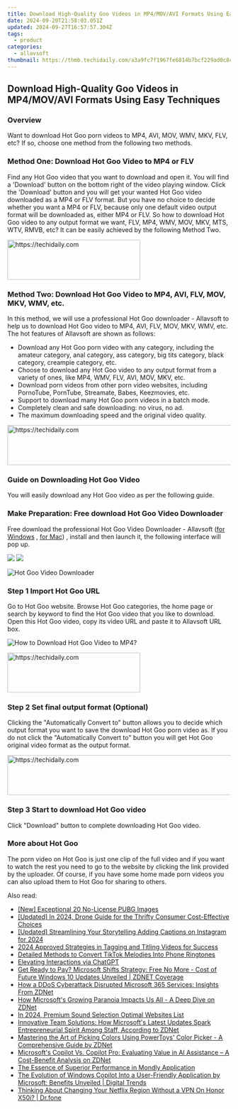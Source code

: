 ```yaml
---
title: Download High-Quality Goo Videos in MP4/MOV/AVI Formats Using Easy Techniques
date: 2024-09-20T21:58:03.051Z
updated: 2024-09-27T16:57:57.304Z
tags:
  - product
categories:
  - allavsoft
thumbnail: https://thmb.techidaily.com/a3a9fc7f1967fe6814b7bcf229ad0c8c09fecb880f152e3279a23ce2f1e6acd7.jpg
---
```


## Download High-Quality Goo Videos in MP4/MOV/AVI Formats Using Easy Techniques

### Overview

Want to download Hot Goo porn videos to MP4, AVI, MOV, WMV, MKV, FLV, etc? If so, choose one method from the following two methods.

### Method One: Download Hot Goo Video to MP4 or FLV

Find any Hot Goo video that you want to download and open it. You will find a 'Download' button on the bottom right of the video playing window. Click the 'Download' button and you will get your wanted Hot Goo video downloaded as a MP4 or FLV format. But you have no choice to decide whether you want a MP4 or FLV, because only one default video output format will be downloaded as, either MP4 or FLV. So how to download Hot Goo video to any output format we want, FLV, MP4, WMV, MOV, MKV, MTS, WTV, RMVB, etc? It can be easily achieved by the following Method Two.

<!-- affiliate ads begin -->
<a href="https://25home.pxf.io/c/5597632/2148646/16836" target="_top" id="2148646">
  <img src="//a.impactradius-go.com/display-ad/16836-2148646" border="0" alt="https://techidaily.com" width="300" height="90"/>
</a>
<img height="0" width="0" src="https://25home.pxf.io/i/5597632/2148646/16836" style="position:absolute;visibility:hidden;" border="0" />
<!-- affiliate ads end -->

### Method Two: Download Hot Goo Video to MP4, AVI, FLV, MOV, MKV, WMV, etc.

In this method, we will use a professional Hot Goo downloader - Allavsoft to help us to download Hot Goo video to MP4, AVI, FLV, MOV, MKV, WMV, etc. The hot features of Allavsoft are shown as follows:

* Download any Hot Goo porn video with any category, including the amateur category, anal category, ass category, big tits category, black category, creampie category, etc.
* Choose to download any Hot Goo video to any output format from a variety of ones, like MP4, WMV, FLV, AVI, MOV, MKV, etc.
* Download porn videos from other porn video websites, including PornoTube, PornTube, Streamate, Babes, Keezmovies, etc.
* Support to download many Hot Goo porn videos in a batch mode.
* Completely clean and safe downloading: no virus, no ad.
* The maximum downloading speed and the original video quality.

<!-- affiliate ads begin -->
<a href="https://aligracehair.sjv.io/c/5597632/1884002/19272" target="_top" id="1884002">
  <img src="//a.impactradius-go.com/display-ad/19272-1884002" border="0" alt="https://techidaily.com" width="728" height="90"/>
</a>
<img height="0" width="0" src="https://aligracehair.sjv.io/i/5597632/1884002/19272" style="position:absolute;visibility:hidden;" border="0" />
<!-- affiliate ads end -->

### Guide on Downloading Hot Goo Video

You will easily download any Hot Goo video as per the following guide.

### Make Preparation: Free download Hot Goo Video Downloader

Free download the professional Hot Goo Video Downloader - Allavsoft ([for Windows](https://tools.techidaily.com/allavsoft/products/) , [for Mac](https://tools.techidaily.com/allavsoft/products/)) , install and then launch it, the following interface will pop up.

[![](https://www.allavsoft.com/how-to/../images/how-to/free-download-win.jpg)](https://tools.techidaily.com/allavsoft/products/) [![](https://www.allavsoft.com/how-to/../images/how-to/free-download-mac.jpg)](https://tools.techidaily.com/allavsoft/products/)

![Hot Goo Video Downloader](https://www.allavsoft.com/how-to/../images/allavsoft/screen-shot-600.jpg)

### Step 1 Import Hot Goo URL

Go to Hot Goo website. Browse Hot Goo categories, the home page or search by keyword to find the Hot Goo video that you like to download. Open this Hot Goo video, copy its video URL and paste it to Allavsoft URL box.

![How to Download Hot Goo Video to MP4?](https://www.allavsoft.com/how-to/../images/how-to/download-rtmp-video/download-rtmp-video.jpg)

<!-- affiliate ads begin -->
<a href="https://aligracehair.sjv.io/c/5597632/1934288/19272" target="_top" id="1934288">
  <img src="//a.impactradius-go.com/display-ad/19272-1934288" border="0" alt="https://techidaily.com" width="300" height="90"/>
</a>
<img height="0" width="0" src="https://aligracehair.sjv.io/i/5597632/1934288/19272" style="position:absolute;visibility:hidden;" border="0" />
<!-- affiliate ads end -->

### Step 2 Set final output format (Optional)

Clicking the "Automatically Convert to" button allows you to decide which output format you want to save the download Hot Goo porn video as. If you do not click the "Automatically Convert to" button you will get Hot Goo original video format as the output format.

<!-- affiliate ads begin -->
<a href="https://ephamedtechinc.pxf.io/c/5597632/2137226/26400" target="_top" id="2137226">
  <img src="//a.impactradius-go.com/display-ad/26400-2137226" border="0" alt="https://techidaily.com" width="728" height="90"/>
</a>
<img height="0" width="0" src="https://ephamedtechinc.pxf.io/i/5597632/2137226/26400" style="position:absolute;visibility:hidden;" border="0" />
<!-- affiliate ads end -->

### Step 3 Start to download Hot Goo video

Click "Download" button to complete downloading Hot Goo video.

### More about Hot Goo

The porn video on Hot Goo is just one clip of the full video and if you want to watch the rest you need to go to the website by clicking the link provided by the uploader. Of course, if you have some home made porn videos you can also upload them to Hot Goo for sharing to others.

<ins class="adsbygoogle"
     style="display:block"
     data-ad-format="autorelaxed"
     data-ad-client="ca-pub-7571918770474297"
     data-ad-slot="1223367746"></ins>

<ins class="adsbygoogle"
     style="display:block"
     data-ad-client="ca-pub-7571918770474297"
     data-ad-slot="8358498916"
     data-ad-format="auto"
     data-full-width-responsive="true"></ins>

<span class="atpl-alsoreadstyle">Also read:</span>
<div><ul>
<li><a href="https://some-techniques.techidaily.com/new-exceptional-20-no-license-pubg-images/"><u>[New] Exceptional 20 No-License PUBG Images</u></a></li>
<li><a href="https://article-helps.techidaily.com/updated-in-2024-drone-guide-for-the-thrifty-consumer-cost-effective-choices/"><u>[Updated] In 2024, Drone Guide for the Thrifty Consumer Cost-Effective Choices</u></a></li>
<li><a href="https://instagram-video-recordings.techidaily.com/updated-streamlining-your-storytelling-adding-captions-on-instagram-for-2024/"><u>[Updated] Streamlining Your Storytelling Adding Captions on Instagram for 2024</u></a></li>
<li><a href="https://youtube-data.techidaily.com/approved-strategies-in-tagging-and-titling-videos-for-success/"><u>2024 Approved Strategies in Tagging and Titling Videos for Success</u></a></li>
<li><a href="https://fox-links.techidaily.com/detailed-methods-to-convert-tiktok-melodies-into-phone-ringtones/"><u>Detailed Methods to Convert TikTok Melodies Into Phone Ringtones</u></a></li>
<li><a href="https://tech-revival.techidaily.com/elevating-interactions-via-chatgpt/"><u>Elevating Interactions via ChatGPT</u></a></li>
<li><a href="https://win-superb.techidaily.com/get-ready-to-pay-microsoft-shifts-strategy-free-no-more-cost-of-future-windows-10-updates-unveiled-zdnet-coverage/"><u>Get Ready to Pay? Microsoft Shifts Strategy: Free No More - Cost of Future Windows 10 Updates Unveiled | ZDNET Coverage</u></a></li>
<li><a href="https://win-superb.techidaily.com/how-a-ddos-cyberattack-disrupted-microsoft-365-services-insights-from-zdnet/"><u>How a DDoS Cyberattack Disrupted Microsoft 365 Services: Insights From ZDNet</u></a></li>
<li><a href="https://win-superb.techidaily.com/how-microsofts-growing-paranoia-impacts-us-all-a-deep-dive-on-zdnet/"><u>How Microsoft's Growing Paranoia Impacts Us All - A Deep Dive on ZDNet</u></a></li>
<li><a href="https://extra-guidance.techidaily.com/in-2024-premium-sound-selection-optimal-websites-list/"><u>In 2024, Premium Sound Selection Optimal Websites List</u></a></li>
<li><a href="https://win-superb.techidaily.com/innovative-team-solutions-how-microsofts-latest-updates-spark-entrepreneurial-spirit-among-staff-according-to-zdnet/"><u>Innovative Team Solutions: How Microsoft's Latest Updates Spark Entrepreneurial Spirit Among Staff, According to ZDNet</u></a></li>
<li><a href="https://win-superb.techidaily.com/mastering-the-art-of-picking-colors-using-powertoys-color-picker-a-comprehensive-guide-by-zdnet/"><u>Mastering the Art of Picking Colors Using PowerToys' Color Picker - A Comprehensive Guide by ZDNet</u></a></li>
<li><a href="https://win-superb.techidaily.com/microsofts-copilot-vs-copilot-pro-evaluating-value-in-ai-assistance-a-cost-benefit-analysis-on-zdnet/"><u>Microsoft's Copilot Vs. Copilot Pro: Evaluating Value in AI Assistance – A Cost-Benefit Analysis on ZDNet</u></a></li>
<li><a href="https://mondly-stories.techidaily.com/the-essence-of-superior-performance-in-mondly-application/"><u>The Essence of Superior Performance in Mondly Application</u></a></li>
<li><a href="https://win-superb.techidaily.com/the-evolution-of-windows-copilot-into-a-user-friendly-application-by-microsoft-benefits-unveiled-digital-trends/"><u>The Evolution of Windows Copilot Into a User-Friendly Application by Microsoft: Benefits Unveiled | Digital Trends</u></a></li>
<li><a href="https://fake-location.techidaily.com/thinking-about-changing-your-netflix-region-without-a-vpn-on-honor-x50i-drfone-by-drfone-virtual-android/"><u>Thinking About Changing Your Netflix Region Without a VPN On Honor X50i? | Dr.fone</u></a></li>
</ul></div>

